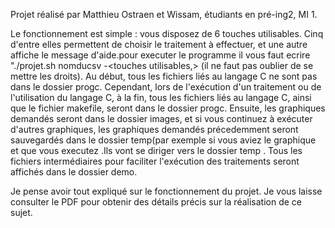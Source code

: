 Projet réalisé par Matthieu Ostraen et Wissam, étudiants en pré-ing2, MI 1.

Le fonctionnement est simple : vous disposez de 6 touches utilisables. Cinq d'entre elles permettent de choisir le traitement à effectuer, et une autre affiche le message d'aide.pour executer le programme il vous faut ecrire "./projet.sh nomducsv -<touches utilisables,> (il ne faut pas oublier de se mettre les droits). Au début, tous les fichiers liés au langage C ne sont pas dans le dossier progc. Cependant, lors de l'exécution d'un traitement ou de l'utilisation du langage C, à la fin, tous les fichiers liés au langage C, ainsi que le fichier makefile, seront dans le dossier progc. Ensuite, les graphiques demandés seront dans le dossier images, et si vous continuez à exécuter d'autres graphiques, les graphiques demandés précedemment seront sauvegardés dans le dossier temp(par exemple si vous aviez le graphique et que vous executez .Ils vont se diriger vers le dossier temp . Tous les fichiers intermédiaires pour  faciliter l'exécution des traitements seront affichés dans le dossier demo.
 
Je pense avoir tout expliqué sur le fonctionnement du projet. Je vous laisse consulter le PDF pour obtenir des détails précis sur la réalisation de ce sujet.
